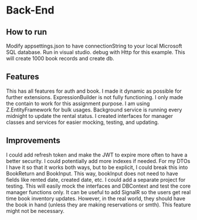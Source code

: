 # Back-End

## How to run

Modify appsettings.json to have connectionString to your local Microsoft SQL database.
Run in visual studio. debug with Http for this example.
This will create 1000 book records and create db.

## Features

This has all features for auth and book. I made it dynamic as possible for further extensions.
ExpressionBuilder is not fully functioning. I only made the contain to work for this assignment purpose.
I am using Z.EntityFramework for bulk usages.
Background service is running every midnight to update the rental status.
I created interfaces for manager classes and services for easier mocking, testing, and updating.

## Improvements

I could add refresh token and make the JWT to expire more often to have a better security.
I could potentially add more indexes if needed.
For my DTOs I have it so that it works both ways, but to be explicit, I could break this into BookReturn and BookInput. This way, bookInput does not need to have fields like rented date, created date, etc.
I could add a separate project for testing. This will easily mock the interfaces and DBContext and test the core manager functions only.
It can be useful to add SignalR so the users get real time book inventory updates. However, in the real world, they should have the book in hand (unless they are making reservations or smth). This feature might not be necessary.
